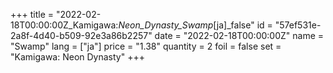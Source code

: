+++
title = "2022-02-18T00:00:00Z_Kamigawa:_Neon_Dynasty_Swamp_[ja]_false"
id = "57ef531e-2a8f-4d40-b509-92e3a86b2257"
date = "2022-02-18T00:00:00Z"
name = "Swamp"
lang = ["ja"]
price = "1.38"
quantity = 2
foil = false
set = "Kamigawa: Neon Dynasty"
+++
